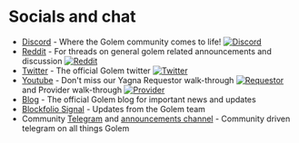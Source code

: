 # Socials and chat

- [Discord](https://chat.golem.network) - Where the Golem community comes to life! [![Discord](https://img.shields.io/discord/684703559954333727?logo=discord)](https://discord.gg/y29dtcM)
- [Reddit](https://www.reddit.com/r/GolemProject) - For threads on general golem related announcements and discussion [![Reddit](https://img.shields.io/reddit/subreddit-subscribers/GolemProject?style=social)](https://reddit.com/GolemProject)
- [Twitter](https://twitter.com/golemproject) - The official Golem twitter [![Twitter](https://img.shields.io/twitter/url.svg?style=social&url=https%3A%2F%2Fgithub.com%2Fgolemfactory)](https://twitter.com/golemproject)
- [Youtube](https://studio.youtube.com/channel/UCl3fxgrSML2sL3UYZrynbMg/) - Don't miss our Yagna Requestor walk-through [![Requestor](https://img.shields.io/youtube/views/Z7idDENUYrg?style=social)](https://www.youtube.com/watch?v=Z7idDENUYrg) and Provider walk-through [![Provider](https://img.shields.io/youtube/views/uqxwiGzf_8k?style=social)](https://www.youtube.com/watch?v=uqxwiGzf_8k)
- [Blog](http://blog.golemproject.net/) - The official Golem blog for important news and updates
- [Blockfolio Signal](https://blockfolio.com/coin/GNT) - Updates from the Golem team
- Community [Telegram](https://t.me/GolemProject) and [announcements channel](https://t.me/golemannouncementchannel) - Community driven telegram on all things Golem
